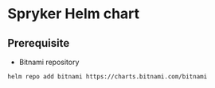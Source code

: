# Spryker Helm chart

## Prerequisite

* Bitnami repository
```shell
helm repo add bitnami https://charts.bitnami.com/bitnami
```
